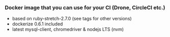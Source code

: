 ### Docker image that you can use for your CI (Drone, CircleCI etc.)

- based on ruby-stretch-2.7.0 (see tags for other versions)
- dockerize 0.6.1 included
- latest mysql-client, chromedriver & nodejs LTS (nvm)

